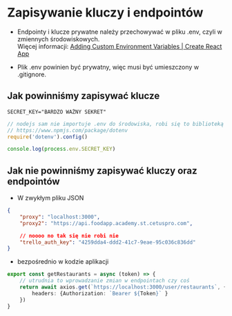 # Zapisywanie kluczy i endpointów

- Endpointy i klucze prywatne należy przechowywać w pliku .env, czyli w zmiennych środowiskowych. <br/>
    Więcej informacji: [Adding Custom Environment Variables | Create React App](https://create-react-app.dev/docs/adding-custom-environment-variables/)

- Plik .env powinien być prywatny, więc musi być umieszczony w .gitignore.

## Jak powinniśmy zapisywać klucze

```env title=".env"
SECRET_KEY="BARDZO WAŻNY SEKRET"
```

```js title="index.js"
// nodejs sam nie importuje .env do środowiska, robi się to biblioteką dotenv
// https://www.npmjs.com/package/dotenv
require('dotenv').config()

console.log(process.env.SECRET_KEY)

```

## Jak nie powinniśmy zapisywać kluczy oraz endpointów
    
- W zwykłym pliku JSON
```json
{
    "proxy": "localhost:3000",
    "proxy2": "https://api.foodapp.academy.st.cetuspro.com",

    // noooo no tak się nie robi nie
    "trello_auth_key": "4259dda4-ddd2-41c7-9eae-95c036c836dd"
}
```

- bezpośrednio w kodzie aplikacji
```ts
export const getRestaurants = async (token) => {
    // utrudnia to wprowadzanie zmian w endpointach czy coś
    return await axios.get(`https://localhost:3000/user/restaurants`, {
        headers: {Authorization: `Bearer ${Token}` }
    })
}
```
